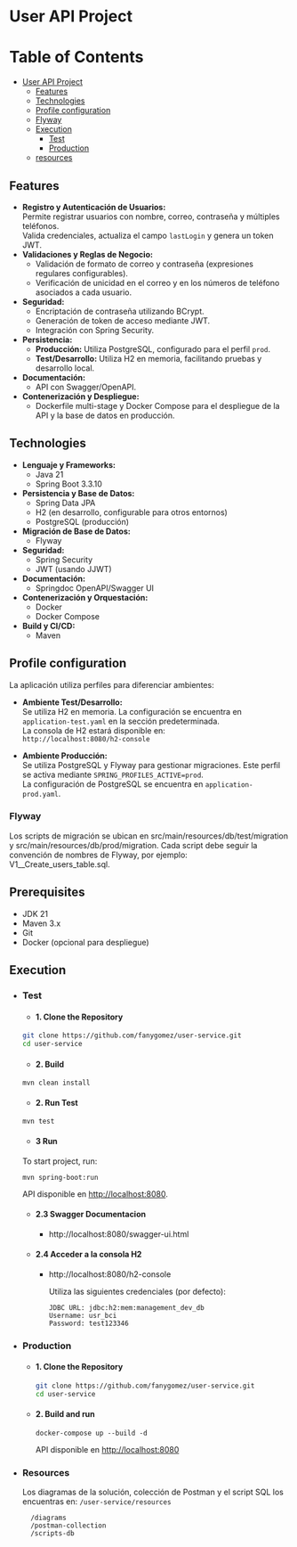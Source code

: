 # User API Project

# Table of Contents

- [User API Project](#user-api-project)
  - [Features](#features)
  - [Technologies](#Technologies)
  - [Profile configuration](#profile-configuration)
  - [Flyway](#flyway)
  - [Execution](#execution)
    - [Test](#test)
    - [Production](#production)
  - [resources](#resources)


## Features

- **Registro y Autenticación de Usuarios:**  
  Permite registrar usuarios con nombre, correo, contraseña y múltiples teléfonos.  
  Valida credenciales, actualiza el campo `lastLogin` y genera un token JWT.
- **Validaciones y Reglas de Negocio:**
  - Validación de formato de correo y contraseña (expresiones regulares configurables).
  - Verificación de unicidad en el correo y en los números de teléfono asociados a cada usuario.
- **Seguridad:**
  - Encriptación de contraseña utilizando BCrypt.
  - Generación de token de acceso mediante JWT.
  - Integración con Spring Security.
- **Persistencia:**
  - **Producción:** Utiliza PostgreSQL, configurado para el perfil `prod`.
  - **Test/Desarrollo:** Utiliza H2 en memoria, facilitando pruebas y desarrollo local.
- **Documentación:**
  - API con Swagger/OpenAPI.
- **Contenerización y Despliegue:**
  - Dockerfile multi-stage y Docker Compose para el despliegue de la API y la base de datos en producción.


## Technologies
- **Lenguaje y Frameworks:**
    - Java 21
    - Spring Boot 3.3.10
- **Persistencia y Base de Datos:**
    - Spring Data JPA
    - H2 (en desarrollo, configurable para otros entornos)
    - PostgreSQL (producción)
- **Migración de Base de Datos:**
  - Flyway
- **Seguridad:**
    - Spring Security
    - JWT (usando JJWT)
- **Documentación:**
    - Springdoc OpenAPI/Swagger UI
- **Contenerización y Orquestación:**
    - Docker
    - Docker Compose
- **Build y CI/CD:**
    - Maven

## Profile configuration

La aplicación utiliza perfiles para diferenciar ambientes:

- **Ambiente Test/Desarrollo:**  
  Se utiliza H2 en memoria. La configuración se encuentra en `application-test.yaml` en la sección predeterminada.  
  La consola de H2 estará disponible en:  
  `http://localhost:8080/h2-console`

- **Ambiente Producción:**  
  Se utiliza PostgreSQL y Flyway para gestionar migraciones. Este perfil se activa mediante `SPRING_PROFILES_ACTIVE=prod`.  
  La configuración de PostgreSQL se encuentra en `application-prod.yaml`.
### Flyway
Los scripts de migración se ubican en src/main/resources/db/test/migration  y src/main/resources/db/prod/migration. Cada script debe seguir la convención de nombres de Flyway, por ejemplo:
V1__Create_users_table.sql.
## Prerequisites
- JDK 21
- Maven 3.x
- Git
- Docker (opcional para despliegue)
## Execution
- ### Test

  - #### 1. Clone the Repository
  ```bash
  git clone https://github.com/fanygomez/user-service.git
  cd user-service
  ```
  - #### 2. Build
  ```
  mvn clean install
  ```
  - #### 2. Run Test
  ```
  mvn test
  ```
  - #### 3 Run 
  To start project, run:
  ```
  mvn spring-boot:run
  ```
  API disponible en [http://localhost:8080](http://localhost:8080).
  - #### 2.3 Swagger Documentacion
    - http://localhost:8080/swagger-ui.html
  - #### 2.4 Acceder a la consola H2
    - http://localhost:8080/h2-console

      Utiliza las siguientes credenciales (por defecto):

          JDBC URL: jdbc:h2:mem:management_dev_db
          Username: usr_bci
          Password: test123346

- ### Production
  - #### 1. Clone the Repository
    ```bash
    git clone https://github.com/fanygomez/user-service.git
    cd user-service
    ```
  - #### 2. Build and run
    ```
    docker-compose up --build -d
    ```
    API disponible en [http://localhost:8080](http://localhost:8080)

- ### Resources
  Los diagramas de la solución, colección de Postman y el script SQL los encuentras en: 
       `/user-service/resources`

        /diagrams
        /postman-collection
        /scripts-db